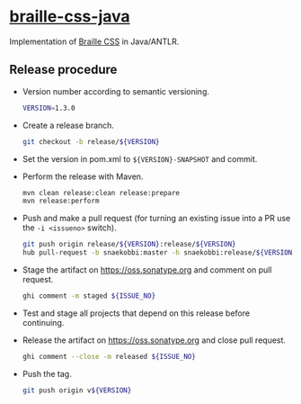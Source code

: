 [braille-css-java][]
====================

Implementation of [Braille CSS][braille-css] in Java/ANTLR.

Release procedure
-----------------
- Version number according to semantic versioning.

  ```sh
  VERSION=1.3.0
  ```
  
- Create a release branch.

  ```sh
  git checkout -b release/${VERSION}
  ```
  
- Set the version in pom.xml to `${VERSION}-SNAPSHOT` and commit.
- Perform the release with Maven.

  ```sh
  mvn clean release:clean release:prepare
  mvn release:perform
  ```
  
- Push and make a pull request (for turning an existing issue into a PR use the `-i <issueno>` switch).

  ```sh
  git push origin release/${VERSION}:release/${VERSION}
  hub pull-request -b snaekobbi:master -h snaekobbi:release/${VERSION} -m "Release version ${VERSION}"
  ```
  
- Stage the artifact on https://oss.sonatype.org and comment on pull request.

  ```sh
  ghi comment -m staged ${ISSUE_NO}
  ```
  
- Test and stage all projects that depend on this release before continuing.
- Release the artifact on https://oss.sonatype.org and close pull request.

  ```sh
  ghi comment --close -m released ${ISSUE_NO}
  ```
  
- Push the tag.

  ```sh
  git push origin v${VERSION}
  ```
  

[braille-css]: http://braillespecs.github.io/braille-css
[braille-css-java]: http://github.com/daisy/braille-css-java
